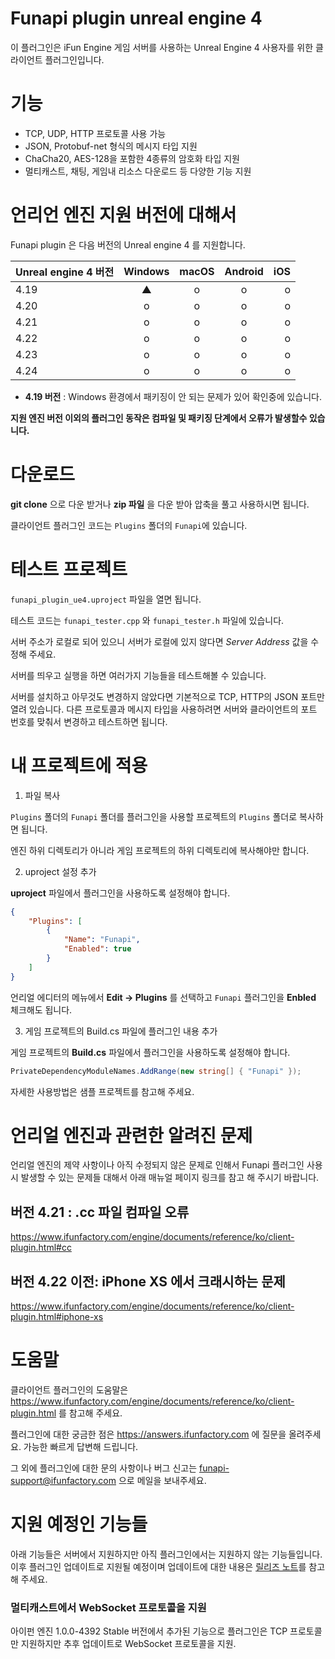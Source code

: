 ﻿Funapi plugin unreal engine 4
========================

이 플러그인은 iFun Engine 게임 서버를 사용하는 Unreal Engine 4 사용자를 위한 클라이언트 플러그인입니다.

# 기능

* TCP, UDP, HTTP 프로토콜 사용 가능
* JSON, Protobuf-net 형식의 메시지 타입 지원
* ChaCha20, AES-128을 포함한 4종류의 암호화 타입 지원
* 멀티캐스트, 채팅, 게임내 리소스 다운로드 등 다양한 기능 지원

# 언리언 엔진 지원 버전에 대해서

Funapi plugin 은 다음 버전의 Unreal engine 4 를 지원합니다.

| Unreal engine 4 버전 | Windows |  macOS  | Android |   iOS  |
|:--------------------|:-------:|:-------:|:-------:|--------:|
| 4.19   | ▲ | o | o | o |
| 4.20   | o | o | o | o |
| 4.21   | o | o | o | o |
| 4.22   | o | o | o | o |
| 4.23   | o | o | o | o |
| 4.24   | o | o | o | o |

* **4.19 버전** : Windows 환경에서 패키징이 안 되는 문제가 있어 확인중에 있습니다.

**지원 엔진 버전 이외의 플러그인 동작은 컴파일 및 패키징 단계에서 오류가 발생할수 있습니다.**

# 다운로드

**git clone** 으로 다운 받거나 **zip 파일** 을 다운 받아 압축을 풀고 사용하시면 됩니다.

클라이언트 플러그인 코드는 ``Plugins`` 폴더의 ``Funapi``에 있습니다.

# 테스트 프로젝트

``funapi_plugin_ue4.uproject`` 파일을 열면 됩니다.

테스트 코드는 ``funapi_tester.cpp`` 와 ``funapi_tester.h`` 파일에 있습니다.

서버 주소가 로컬로 되어 있으니 서버가 로컬에 있지 않다면
*Server Address* 값을 수정해 주세요.

서버를 띄우고 실행을 하면 여러가지 기능들을 테스트해볼 수 있습니다.

서버를 설치하고 아무것도 변경하지 않았다면 기본적으로 TCP, HTTP의 JSON 포트만 열려 있습니다.
다른 프로토콜과 메시지 타입을 사용하려면 서버와 클라이언트의 포트 번호를 맞춰서 변경하고 테스트하면 됩니다.

# 내 프로젝트에 적용

1. 파일 복사

``Plugins`` 폴더의 ``Funapi`` 폴더를 플러그인을 사용할 프로젝트의 ``Plugins`` 폴더로
복사하면 됩니다.

엔진 하위 디렉토리가 아니라 게임 프로젝트의 하위 디렉토리에 복사해야만 합니다.

2. uproject 설정 추가

**uproject** 파일에서 플러그인을 사용하도록 설정해야 합니다.

```json
{
    "Plugins": [
        {
            "Name": "Funapi",
            "Enabled": true
        }
    ]
}
```

언리얼 에디터의 메뉴에서 **Edit -> Plugins** 를 선택하고 ``Funapi`` 플러그인을 **Enbled** 체크해도 됩니다.

3. 게임 프로젝트의 Build.cs 파일에 플러그인 내용 추가

게임 프로젝트의 **Build.cs** 파일에서 플러그인을 사용하도록 설정해야 합니다.

```csharp
PrivateDependencyModuleNames.AddRange(new string[] { "Funapi" });
```

자세한 사용방법은 샘플 프로젝트를 참고해 주세요.

# 언리얼 엔진과 관련한 알려진 문제

언리얼 엔진의 제약 사항이나 아직 수정되지 않은 문제로 인해서 Funapi 플러그인 사용 시 발생할 수 있는 문제들 대해서 아래 매뉴얼 페이지 링크를 참고 해 주시기 바랍니다.

## 버전 4.21 : .cc 파일 컴파일 오류
https://www.ifunfactory.com/engine/documents/reference/ko/client-plugin.html#cc

## 버전 4.22 이전: iPhone XS 에서 크래시하는 문제
https://www.ifunfactory.com/engine/documents/reference/ko/client-plugin.html#iphone-xs

# 도움말

클라이언트 플러그인의 도움말은 <https://www.ifunfactory.com/engine/documents/reference/ko/client-plugin.html> 를 참고해 주세요.

플러그인에 대한 궁금한 점은 <https://answers.ifunfactory.com> 에 질문을 올려주세요.
가능한 빠르게 답변해 드립니다.

그 외에 플러그인에 대한 문의 사항이나 버그 신고는 <funapi-support@ifunfactory.com> 으로 메일을
보내주세요.

# 지원 예정인 기능들

아래 기능들은 서버에서 지원하지만 아직 플러그인에서는 지원하지 않는 기능들입니다.
이후 플러그인 업데이트로 지원될 예정이며 업데이트에 대한 내용은
[릴리즈 노트](https://github.com/iFunFactory/engine-plugin-ue4/releases)를 참고해 주세요.

### 멀티캐스트에서 WebSocket 프로토콜을 지원
아이펀 엔진 1.0.0-4392 Stable 버전에서 추가된 기능으로 플러그인은 TCP 프로토콜만 지원하지만 추후 업데이트로 WebSocket 프로토콜을 지원.
